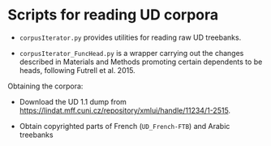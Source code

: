 # Scripts for reading UD corpora

* `corpusIterator.py` provides utilities for reading raw UD treebanks.

* `corpusIterator_FuncHead.py` is a wrapper carrying out the changes described in Materials and Methods promoting certain dependents to be heads, following Futrell et al. 2015.


Obtaining the corpora:

* Download the UD 1.1 dump from https://lindat.mff.cuni.cz/repository/xmlui/handle/11234/1-2515.

* Obtain copyrighted parts of French (`UD_French-FTB`) and Arabic treebanks


